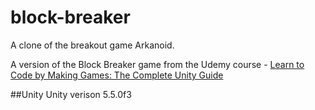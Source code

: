 # block-breaker
A clone of the breakout game Arkanoid.

A version of the Block Breaker game from the Udemy course - [Learn to Code by Making Games: The Complete Unity Guide](https://www.udemy.com/unitycourse/)

##Unity 
  Unity verison 5.5.0f3
  
  